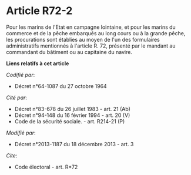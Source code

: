 # Article R72-2

Pour les marins de l'Etat en campagne lointaine, et pour les marins du commerce et de la pêche embarqués au long cours ou à
la grande pêche, les procurations sont établies au moyen de l'un des formulaires administratifs mentionnés à l'article R. 72,
présenté par le mandant au commandant du bâtiment ou au capitaine du navire.

**Liens relatifs à cet article**

_Codifié par_:

  - Décret n°64-1087 du 27 octobre 1964

_Cité par_:

  - Décret n°83-678 du 26 juillet 1983 - art. 21 (Ab)
  - Décret n°94-148 du 16 février 1994 - art. 20 (V)
  - Code de la sécurité sociale. - art. R214-21 (P)

_Modifié par_:

  - Décret n°2013-1187 du 18 décembre 2013 - art. 3

_Cite_:

  - Code électoral - art. R*72
